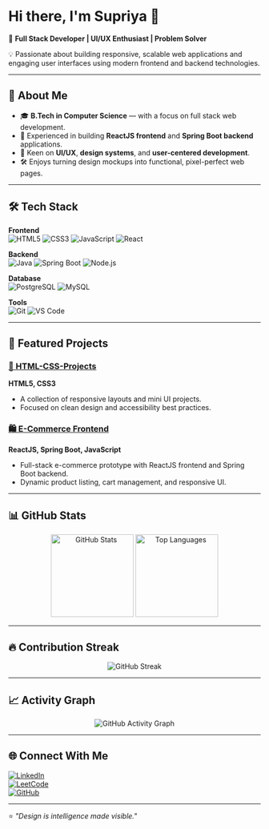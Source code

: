 # Hi there, I'm Supriya 👋  

🚀 **Full Stack Developer | UI/UX Enthusiast | Problem Solver**  

💡 Passionate about building responsive, scalable web applications and engaging user interfaces using modern frontend and backend technologies.  

---

## 📌 About Me  
- 🎓 **B.Tech in Computer Science** — with a focus on full stack web development.  
- 💼 Experienced in building **ReactJS frontend** and **Spring Boot backend** applications.  
- 🎨 Keen on **UI/UX**, **design systems**, and **user-centered development**.  
- 🛠 Enjoys turning design mockups into functional, pixel-perfect web pages.  

---

## 🛠 Tech Stack  

**Frontend**  
![HTML5](https://img.shields.io/badge/HTML5-E34F26?style=for-the-badge&logo=html5&logoColor=white) 
![CSS3](https://img.shields.io/badge/CSS3-1572B6?style=for-the-badge&logo=css3&logoColor=white) 
![JavaScript](https://img.shields.io/badge/JavaScript-323330?style=for-the-badge&logo=javascript&logoColor=F7DF1E) 
![React](https://img.shields.io/badge/React-20232A?style=for-the-badge&logo=react&logoColor=61DAFB)  

**Backend**  
![Java](https://img.shields.io/badge/Java-ED8B00?style=for-the-badge&logo=java&logoColor=white) 
![Spring Boot](https://img.shields.io/badge/Spring%20Boot-6DB33F?style=for-the-badge&logo=spring-boot&logoColor=white) 
![Node.js](https://img.shields.io/badge/Node.js-43853D?style=for-the-badge&logo=node.js&logoColor=white)  

**Database**  
![PostgreSQL](https://img.shields.io/badge/PostgreSQL-316192?style=for-the-badge&logo=postgresql&logoColor=white) 
![MySQL](https://img.shields.io/badge/MySQL-005C84?style=for-the-badge&logo=mysql&logoColor=white)  

**Tools**  
![Git](https://img.shields.io/badge/GET-E44C30?style=for-the-badge&logo=git&logoColor=white) 
![VS Code](https://img.shields.io/badge/VS_Code-007ACC?style=for-the-badge&logo=visual-studio-code&logoColor=white) 


---

## 📂 Featured Projects  

### [🎨 HTML-CSS-Projects](https://github.com/Supriya-2505/HTML-CSS-Projects)  
**HTML5, CSS3**  
- A collection of responsive layouts and mini UI projects.  
- Focused on clean design and accessibility best practices.  

### [🛍 E-Commerce Frontend](https://github.com/Supriya-2505/Ecommerce)  
**ReactJS, Spring Boot, JavaScript**  
- Full-stack e-commerce prototype with ReactJS frontend and Spring Boot backend.  
- Dynamic product listing, cart management, and responsive UI.  

---

## 📊 GitHub Stats  

<p align="center">
  <img src="https://github-readme-stats.vercel.app/api?username=Supriya-2505&show_icons=true&theme=radical" alt="GitHub Stats" height="165"/>
  <img src="https://github-readme-stats.vercel.app/api/top-langs/?username=Supriya-2505&layout=compact&theme=radical" alt="Top Languages" height="165"/>
</p>  

---

## 🔥 Contribution Streak  
<p align="center">
  <img src="https://streak-stats.demolab.com?user=Supriya-2505&theme=radical&hide_border=false" alt="GitHub Streak" />
</p>  

---

## 📈 Activity Graph  
<p align="center">
  <img src="https://github-readme-activity-graph.vercel.app/graph?username=Supriya-2505&theme=react-dark&hide_border=true" alt="GitHub Activity Graph" />
</p>  

---

## 🌐 Connect With Me  

[![LinkedIn](https://img.shields.io/badge/LinkedIn-0077B5?style=for-the-badge&logo=linkedin&logoColor=white)](https://www.linkedin.com/in/supriya-k-56848331a)  
[![LeetCode](https://img.shields.io/badge/LeetCode-FFA116?style=for-the-badge&logo=leetcode&logoColor=black)](https://leetcode.com/u/supriya2505/)  
[![GitHub](https://img.shields.io/badge/GitHub-000000?style=for-the-badge&logo=github&logoColor=white)](https://github.com/Supriya-2505)  

---

⭐ *"Design is intelligence made visible."*  
